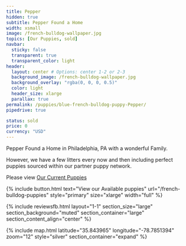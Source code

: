 ```yaml
---
title: Pepper 
hidden: true
subtitle: Pepper Found a Home
width: xsmall
image: /french-bulldog-wallpaper.jpg
topics: [Our Puppies, sold]
navbar:
  sticky: false
  transparent: true
  transparent_color: light
header:
  layout: center # Options: center 1-2 or 2-3
  background_image: /french-bulldog-wallpaper.jpg
  background_overlay: "rgba(0, 0, 0, 0.5)"
  color: light
  header_size: xlarge
  parallax: true
permalink: /puppies/blue-french-bulldog-puppy-Pepper/
pipedrive: true

status: sold
price: 0
currency: "USD"
---
```


Pepper Found a Home in Philadelphia, PA with a wonderful Family.

However, we have a few litters every now and then including perfect puppies sourced within our partner puppy network.

Please view [Our Current Puppies](/french-bulldog-puppies)

{% include button.html text="View our Available puppies" url="/french-bulldog-puppies" style="primary" size="xlarge" width="full" %}

{% include reviewsfb.html 
   layout="1-1"
  section_size="large"
  section_background="muted"
  section_container="large"
  section_content_align="center"
%}


{% include map.html 
  latitude="35.843965" 
  longitude="-78.7851394" 
  zoom="12" 
  style="silver" 
  section_container="expand"
  %}



<script type="application/ld+json">
{
  "@context": "https://schema.org/",
  "@type": "Product",
  "name": "Pepper",
  "offers": {
    "@type": "Offer",
    "priceCurrency": "USD",
    "price": "0",
    "availability": "https://schema.org/SoldOut"
  }
}
</script>
